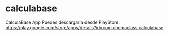 calculabase
===========

CalculaBase App
Puedes descargarla desde PlayStore: https://play.google.com/store/apps/details?id=com.chemaclass.calculabase

